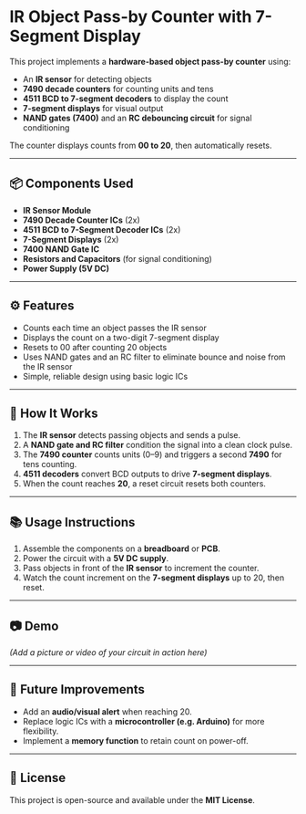 # IR Object Pass-by Counter with 7-Segment Display

This project implements a **hardware-based object pass-by counter** using:
- An **IR sensor** for detecting objects
- **7490 decade counters** for counting units and tens
- **4511 BCD to 7-segment decoders** to display the count
- **7-segment displays** for visual output
- **NAND gates (7400)** and an **RC debouncing circuit** for signal conditioning

The counter displays counts from **00 to 20**, then automatically resets.

---

## 📦 Components Used
- **IR Sensor Module**
- **7490 Decade Counter ICs** (2x)
- **4511 BCD to 7-Segment Decoder ICs** (2x)
- **7-Segment Displays** (2x)
- **7400 NAND Gate IC**
- **Resistors and Capacitors** (for signal conditioning)
- **Power Supply (5V DC)**

---

## ⚙️ Features
- Counts each time an object passes the IR sensor
- Displays the count on a two-digit 7-segment display
- Resets to 00 after counting 20 objects
- Uses NAND gates and an RC filter to eliminate bounce and noise from the IR sensor
- Simple, reliable design using basic logic ICs

---

## 🔌 How It Works
1. The **IR sensor** detects passing objects and sends a pulse.
2. A **NAND gate and RC filter** condition the signal into a clean clock pulse.
3. The **7490 counter** counts units (0–9) and triggers a second **7490** for tens counting.
4. **4511 decoders** convert BCD outputs to drive **7-segment displays**.
5. When the count reaches **20**, a reset circuit resets both counters.

---

## 📚 Usage Instructions
1. Assemble the components on a **breadboard** or **PCB**.
2. Power the circuit with a **5V DC supply**.
3. Pass objects in front of the **IR sensor** to increment the counter.
4. Watch the count increment on the **7-segment displays** up to 20, then reset.

---

## 📷 Demo
*(Add a picture or video of your circuit in action here)*

---

## 📝 Future Improvements
- Add an **audio/visual alert** when reaching 20.
- Replace logic ICs with a **microcontroller (e.g. Arduino)** for more flexibility.
- Implement a **memory function** to retain count on power-off.

---

## 📄 License
This project is open-source and available under the **MIT License**.
